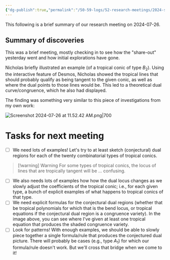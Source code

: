 ```yaml
---
{"dg-publish":true,"permalink":"/50-59-logs/52-research-meetings/2024-summer/reu-meeting-2024-07-26/","updated":"2024-07-26T13:52:59-07:00"}
---
```


This following is a brief summary of our research meeting on 2024-07-26.

## Summary of discoveries

This was a brief meeting, mostly checking in to see how the "share-out" yesterday went and how initial explorations have gone.

Nicholas briefly illustrated an example (of a tropical conic of type $B_2$). Using the interactive feature of Desmos, Nicholas showed the tropical lines that should probably qualify as being tangent to the given conic, as well as where the dual points to those lines would be. This led to a theoretical dual curve/congruence, which he also had displayed.

The finding was something very similar to this piece of investigations from my own work:

![Screenshot 2024-07-26 at 11.52.42 AM.png|700](/img/user/00-09%20Meta/06%20Attachments/Screenshot%202024-07-26%20at%2011.52.42%20AM.png)


# Tasks for next meeting

- [ ] We need lots of examples! Let's try to at least sketch (conjectural) dual regions for each of the twenty combinatorial types of tropical conics.

> [!warning] Warning
> For some types of tropical conics, the locus of lines that are tropically tangent will be ... confusing.

- [ ] We also needs lots of examples how how the dual locus changes as we slowly adjust the coefficients of the tropical conic; i.e., for each given type, a bunch of explicit examples of what happens to tropical conics of that type.
- [ ] We need explicit formulas for the conjectural dual regions (whether that be tropical polynomials for which that is the bend locus, or tropical equations if the conjectural dual region is a congruence variety). In the image above, you can see where I've given at least one tropical equation that produces the shaded congruence variety.
- [ ] Look for patterns! With enough examples, we should be able to slowly piece together a single formula/rule that produces the conjectured dual picture. There will probably be cases (e.g., type $A_1$) for which our formula/rule doesn't work. But we'll cross that bridge when we come to it!